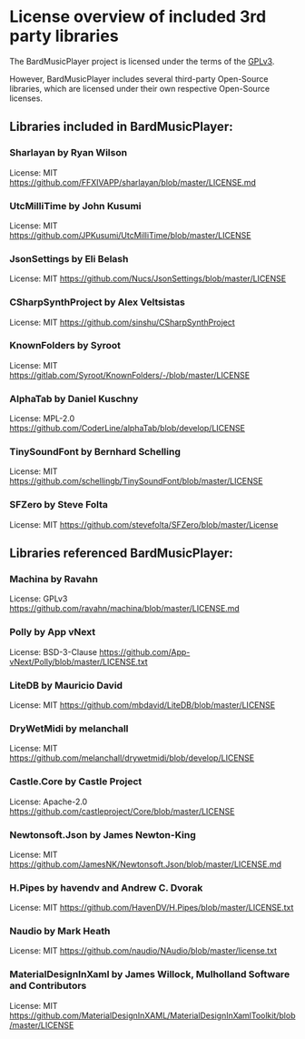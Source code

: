 # License overview of included 3rd party libraries

The BardMusicPlayer project is licensed under the terms of the [GPLv3](https://github.com/BardMusicPlayer/BardMusicPlayer/blob/develop/LICENSE).

However, BardMusicPlayer includes several third-party Open-Source libraries,
which are licensed under their own respective Open-Source licenses.

## Libraries included in BardMusicPlayer:

### Sharlayan by Ryan Wilson
License: MIT
https://github.com/FFXIVAPP/sharlayan/blob/master/LICENSE.md

### UtcMilliTime by John Kusumi
License: MIT
https://github.com/JPKusumi/UtcMilliTime/blob/master/LICENSE

### JsonSettings by Eli Belash
License: MIT
https://github.com/Nucs/JsonSettings/blob/master/LICENSE

### CSharpSynthProject by Alex Veltsistas
License: MIT 
https://github.com/sinshu/CSharpSynthProject

### KnownFolders by Syroot
License: MIT
https://gitlab.com/Syroot/KnownFolders/-/blob/master/LICENSE

### AlphaTab by Daniel Kuschny
License: MPL-2.0
https://github.com/CoderLine/alphaTab/blob/develop/LICENSE

### TinySoundFont by Bernhard Schelling
License: MIT
https://github.com/schellingb/TinySoundFont/blob/master/LICENSE

### SFZero by Steve Folta
License: MIT
https://github.com/stevefolta/SFZero/blob/master/License

## Libraries referenced BardMusicPlayer:

### Machina by Ravahn
License: GPLv3
https://github.com/ravahn/machina/blob/master/LICENSE.md

### Polly by App vNext
License: BSD-3-Clause
https://github.com/App-vNext/Polly/blob/master/LICENSE.txt

### LiteDB by Mauricio David
License: MIT
https://github.com/mbdavid/LiteDB/blob/master/LICENSE

### DryWetMidi by melanchall
License: MIT
https://github.com/melanchall/drywetmidi/blob/develop/LICENSE

### Castle.Core by Castle Project
License: Apache-2.0
https://github.com/castleproject/Core/blob/master/LICENSE

### Newtonsoft.Json by James Newton-King
License: MIT
https://github.com/JamesNK/Newtonsoft.Json/blob/master/LICENSE.md

### H.Pipes by havendv and Andrew C. Dvorak
License: MIT
https://github.com/HavenDV/H.Pipes/blob/master/LICENSE.txt

### Naudio by Mark Heath
License: MIT
https://github.com/naudio/NAudio/blob/master/license.txt

### MaterialDesignInXaml by James Willock, Mulholland Software and Contributors
License: MIT
https://github.com/MaterialDesignInXAML/MaterialDesignInXamlToolkit/blob/master/LICENSE

